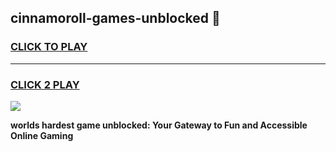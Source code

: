 
## cinnamoroll-games-unblocked 👋
<h3>
<a href="https://premium.freeplayer.one?title=cinnamoroll-games-unblocked&ref=14F">CLICK TO PLAY</a></h3>
<hr>

<h3>
<a href="https://premium.freeplayer.one?title=cinnamoroll-games-unblocked&ref=14F">CLICK 2 PLAY</a>
  
</h3>

<a href="https://premium.freeplayer.one?title=cinnamoroll-games-unblocked&ref=12F/"><img src="https://clearcache.store/games.png"></a>


**worlds hardest game unblocked: Your Gateway to Fun and Accessible Online Gaming**
